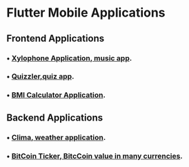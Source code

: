 # Flutter Mobile Applications

## Frontend Applications
### • [Xylophone Application, music app](https://github.com/Mo-Foula/Xylophone-Flutter).
### • [Quizzler,quiz app](https://github.com/Mo-Foula/Quizzler-Flutter).

### • [BMI Calculator Application](https://github.com/Mo-Foula/BMI-Calculator-Flutter).


## Backend Applications
### • [Clima, weather application](https://github.com/Mo-Foula/Clima-Flutter).
### • [BitCoin Ticker, BitcCoin value in many currencies](https://github.com/Mo-Foula/BitCoin-Ticker-Flutter).
